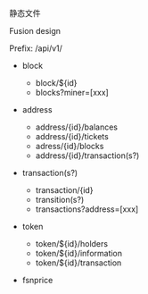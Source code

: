 静态文件

Fusion design

Prefix: /api/v1/

- block
   - block/${id}
   - blocks?miner=[xxx]

- address
  - address/{id}/balances
  - address/{id}/tickets
  - adress/{id}/blocks
  - address/{id}/transaction(s?)

- transaction(s?)
   - transaction/{id}
   - transition(s?)
   - transactions?address=[xxx]

- token
  - token/${id}/holders
  - token/${id}/information
  - token/${id}/transaction

- fsnprice
